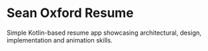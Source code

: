 # Sean Oxford Resume

Simple Kotlin-based resume app showcasing architectural, design, implementation and animation skills.
